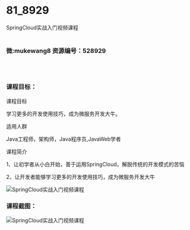 # 81_8929
SpringCloud实战入门视频课程
<br/></br>
<h3>微:mukewang8 资源编号：528929</h3>
<br/></br>
<h3>课程目标：</h3>
<p>课程目标</p>
<p>学习更多的开发使用技巧，成为微服务开发大牛。</p>
<p>适用人群</p>
<p>Java工程师，架构师，Java程序员,JavaWeb学者</p>
<p>课程简介</p>
<p>1、让初学者从小白开始，善于运用<a title="查看与 SpringCloud 相关的文章" target="_blank">SpringCloud</a>，解脱传统的开发模式的苦恼</p>
<p>2、让开发者能够学习更多的开发使用技巧，成为微服务开发大牛</p>
<p><img src="https://www.ko996.com/wp-content/uploads/img/2019/11/1-95-300x169.png" alt="SpringCloud实战入门视频课程"></p>
<h3>课程截图：</h3>
<p><img src="https://www.ko996.com/wp-content/uploads/img/2019/11/11111-10.jpg" alt="SpringCloud实战入门视频课程"></p>
<p>&nbsp;</p>
